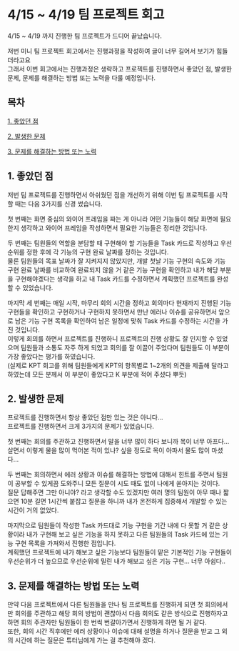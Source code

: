 # 4/15 ~ 4/19 팀 프로젝트 회고

4/15 ~ 4/19 까지 진행한 팀 프로젝트가 드디어 끝났습니다.

저번 미니 팀 프로젝트 회고에서는 진행과정을 작성하여 글이 너무 길어서 보기가 힘들더라고요<br>
그래서 이번 회고에서는 진행과정은 생략하고 프로젝트를 진행하면서 좋았던 점, 발생한 문제, 문제를 해결하는 방법 또는 노력을 다룰 예정입니다.

## 목차

[1. 좋았던 점](#좋았던-점)

[2. 발생한 문제](#발생한-문제)

[3. 문제를 해결하는 방법 또는 노력](#문제를-해결하는-방법-또는-노력)

## 1. 좋았던 점

저번 팀 프로젝트를 진행하면서 아쉬웠던 점을 개선하기 위해 이번 팀 프로젝트를 시작할 때는 다음 3가지를 신경 썼습니다.

첫 번째는 화면 중심의 와이어 프레임을 짜는 게 아니라 어떤 기능들이 해당 화면에 필요한지 생각하고 와이어 프레임을 작성하면서 필요한 기능들은 정리한 것입니다.

두 번째는 팀원들의 역할을 분담할 때 구현해야 할 기능들을 Task 카드로 작성하고 우선순위를 정한 후에 각 기능의 구현 완료 날짜를 정하는 것입니다.<br>
물론 팀원들의 목표 날짜가 잘 지켜지지 않았지만, 개발 첫날 기능 구현의 속도와 기능 구현 완료 날짜를 비교하여 완료되지 않을 거 같은 기능 구현을 확인하고 내가 해당 부분을 구현해야겠다는 생각을 하고 내 Task 카드를 수정하면서 계획했던 프로젝트를 완성할 수 있었습니다.

마지막 세 번째는 매일 시작, 마무리 회의 시간을 정하고 회의마다 현재까지 진행된 기능 구현들을 확인하고 구현하거나 구현하지 못하면서 만난 에러나 이슈를 공유하면서 앞으로 남은 기능 구현 목록을 확인하여 남은 일정에 맞춰 Task 카드를 수정하는 시간을 가진 것입니다.<br>
이렇게 회의를 하면서 프로젝트를 진행하니 프로젝트의 진행 상황도 잘 인지할 수 있었으며 팀원들과 소통도 자주 하게 되었고 회의를 잘 이끌어 주었다며 팀원들도 이 부분이 가장 좋았다는 평가를 하였습니다.<br>
(실제로 KPT 회고를 위해 팀원들에게 KPT의 항목별로 1~2개의 의견을 제출해 달라고 하였는데 모든 분께서 이 부분이 좋았다고 K 부분에 적어 주셨다 뿌듯)

## 2. 발생한 문제

프로젝트를 진행하면서 항상 좋았던 점만 있는 것은 아니다...<br>
프로젝트를 진행하면서 크게 3가지의 문제가 있었습니다.

첫 번째는 회의를 주관하고 진행하면서 말을 너무 많이 하다 보니까 목이 너무 아프다...<br>
살면서 이렇게 물을 많이 먹어본 적이 있나? 싶을 정도로 목이 아파서 물도 많이 마셨다...

두 번째는 회의하면서 에러 상황과 이슈를 해결하는 방법에 대해서 힌트를 주면서 팀원이 공부할 수 있게끔 도와주니 모든 질문이 시도 때도 없이 나에게 쏟아지는 것이다.<br>
질문 답해주면 그만 아니야? 라고 생각할 수도 있겠지만 여러 명의 팀원이 아무 때나 짧으면 10분 길면 1시간씩 붙잡고 질문을 하니까 내가 온전하게 집중해서 개발할 수 있는 시간이 거의 없었다.

마지막으로 팀원들이 작성한 Task 카드대로 기능 구현을 기간 내에 다 못할 거 같은 상황이라 내가 구현해 보고 싶은 기능을 하지 못하고 다른 팀원들의 Task 카드에 있는 기능 구현 목록을 가져와서 진행한 점입니다.<br>
계획했던 프로젝트에 내가 해보고 싶은 기능보다 팀원들이 맡은 기본적인 기능 구현들이 우선순위가 더 높으므로 우선순위에 밀린 내가 해보고 싶은 기능 구현... 너무 아쉽다..

## 3. 문제를 해결하는 방법 또는 노력

만약 다음 프로젝트에서 다른 팀원들을 만나 팀 프로젝트를 진행하게 되면 첫 회의에서만 회의를 주관하고 해당 회의 방법이 괜찮아서 다음 회의도 같은 방식으로 진행하자고 하면 회의 주관자만 팀원들이 한 번씩 번갈아가면서 진행하게 하면 될 거 같다.<br>
또한, 회의 시간 직후에만 에러 상황이나 이슈에 대해 설명을 하거나 질문을 받고 그 외의 시간에 하는 질문은 튜터님에게 가는 걸 추천해야 겠다.